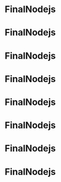 # FinalNodejs
# FinalNodejs
# FinalNodejs
# FinalNodejs
# FinalNodejs
# FinalNodejs
# FinalNodejs
# FinalNodejs
